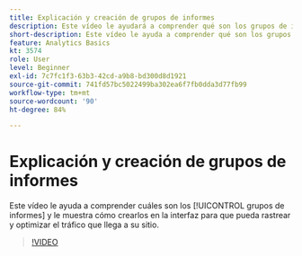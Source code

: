 ```yaml
---
title: Explicación y creación de grupos de informes
description: Este vídeo le ayudará a comprender qué son los grupos de informes y le mostrará cómo crearlos en la interfaz, para que pueda rastrear a las personas que visitan su sitio y optimizar este parámetro.
short-description: Este vídeo le ayuda a comprender qué son los grupos de informes y cómo crearlos.
feature: Analytics Basics
kt: 3574
role: User
level: Beginner
exl-id: 7c7fc1f3-63b3-42cd-a9b8-bd300d8d1921
source-git-commit: 741fd57bc5022499ba302ea6f7fb0dda3d77fb99
workflow-type: tm+mt
source-wordcount: '90'
ht-degree: 84%

---
```


# Explicación y creación de grupos de informes

Este vídeo le ayuda a comprender cuáles son los [!UICONTROL grupos de informes] y le muestra cómo crearlos en la interfaz para que pueda rastrear y optimizar el tráfico que llega a su sitio.

>[!VIDEO](https://video.tv.adobe.com/v/28773/?quality=12&learn=on)
